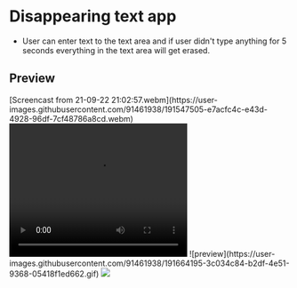 # Disappearing text app

<ul>
  <li>User can enter text to the text area and if user didn't type anything for 5 seconds everything in the text area will get erased.</li>
</ul>

<h2>Preview</h2>
[Screencast from 21-09-22 21:02:57.webm](https://user-images.githubusercontent.com/91461938/191547505-e7acfc4c-e43d-4928-96df-7cf48786a8cd.webm)
<video width="320" height="240" autoplay>
  <source src="https://user-images.githubusercontent.com/91461938/191547505-e7acfc4c-e43d-4928-96df-7cf48786a8cd.webm" type="video/webm">
 </video>
![preview](https://user-images.githubusercontent.com/91461938/191664195-3c034c84-b2df-4e51-9368-05418f1ed662.gif)
<img src="https://user-images.githubusercontent.com/91461938/191664195-3c034c84-b2df-4e51-9368-05418f1ed662.gif">
